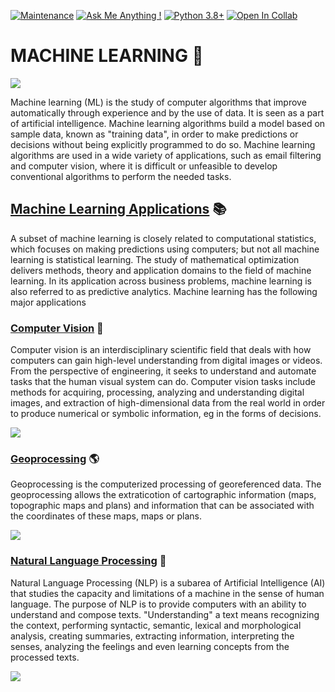 [![Maintenance](https://img.shields.io/badge/Maintained%3F-yes-green.svg)](https://GitHub.com/Naereen/StrapDown.js/graphs/commit-activity)
[![Ask Me Anything !](https://img.shields.io/badge/Ask%20me-anything-1abc9c.svg)](https://GitHub.com/Naereen/ama)
[![Python 3.8+](https://img.shields.io/badge/python-3.6+-yellow.svg)](https://www.python.org/downloads/release/python-360/)
[![Open In Collab](https://colab.research.google.com/assets/colab-badge.svg)](https://colab.research.google.com/github/Naereen/badges)


# MACHINE LEARNING 🧠

![](https://miro.medium.com/max/3000/1*n3TBO5i8hrYAujlhiHoE_w.gif)

Machine learning (ML) is the study of computer algorithms that improve automatically through experience and by the use of data. It is seen as a part of artificial intelligence. Machine learning algorithms build a model based on sample data, known as "training data", in order to make predictions or decisions without being explicitly programmed to do so. Machine learning algorithms are used in a wide variety of applications, such as email filtering and computer vision, where it is difficult or unfeasible to develop conventional algorithms to perform the needed tasks.

## [Machine Learning Applications](https://github.com/FelipeRamosOliveira/Portfolio/tree/main/Python) :books:

A subset of machine learning is closely related to computational statistics, which focuses on making predictions using computers; but not all machine learning is statistical learning. The study of mathematical optimization delivers methods, theory and application domains to the field of machine learning. In its application across business problems, machine learning is also referred to as predictive analytics.
Machine learning has the following major applications

### [Computer Vision](https://github.com/FelipeRamosOliveira/Portfolio/tree/main/Python/Computer%20Vision) :robot:
Computer vision is an interdisciplinary scientific field that deals with how computers can gain high-level understanding from digital images or videos. From the perspective of engineering, it seeks to understand and automate tasks that the human visual system can do. 
Computer vision tasks include methods for acquiring, processing, analyzing and understanding digital images, and extraction of high-dimensional data from the real world in order to produce numerical or symbolic information, eg in the forms of decisions. 

![](https://cdn-images-1.medium.com/max/600/1*bXJwwApuno7RQsJd8zqMtA.gif)

### [Geoprocessing](https://github.com/FelipeRamosOliveira/Portfolio/tree/main/Python/Geoprocessing) :earth_americas:
Geoprocessing is the computerized processing of georeferenced data. The geoprocessing allows the extraticotion of cartographic information (maps, topographic maps and plans) and information that can be associated with the coordinates of these maps, maps or plans.

 ![](https://miro.medium.com/max/1440/1*dCLAwcPZhvOa8a9SCiHisA.gif)


### [Natural Language Processing](https://github.com/FelipeRamosOliveira/Portfolio/tree/main/Python/Natural%20Language%20Processing) :pencil:
Natural Language Processing (NLP) is a subarea of Artificial Intelligence (AI) that studies the capacity and limitations of a machine in the sense of human language. The purpose of NLP is to provide computers with an ability to understand and compose texts. "Understanding" a text means recognizing the context, performing syntactic, semantic, lexical and morphological analysis, creating summaries, extracting information, interpreting the senses, analyzing the feelings and even learning concepts from the processed texts.

![](https://camo.githubusercontent.com/fb7b111e2f91085fa8777cd9f5b0e1aecdb0be15b3021bf49a583c30d1669686/68747470733a2f2f63646e2d696d616765732d312e6d656469756d2e636f6d2f6d61782f313236302f312a68425279337646584a6c657a6b497330577332594d512e676966)

